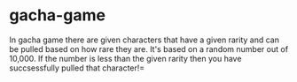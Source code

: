 # gacha-game
In gacha game there are given characters that have a given rarity and can be pulled based on how rare they are. It's based on a random number out of 10,000. If the number is less than the given rarity then you have succsessfully pulled that character!= 